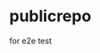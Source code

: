 # publicrepo
for e2e test


























































































































































































































































































































































































































































































































































































































































































































































































































































































































































































































































































































































































































































































































































































































































































































































































































































































































































































































































































































































































































































































































































































































































































































































































































































































































































































































































































































































































































































































































































































































































































































































































































































































































































































































































































































































































































































































































































































































































































































































































































































































































































































































































































































































































































































































































































































































































































































































































































































































































































































































































































































































































































































































































































































































































































































